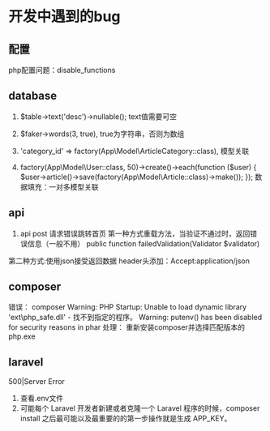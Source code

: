# 开发中遇到的bug

## 配置
php配置问题：disable_functions


## database
1. $table->text('desc')->nullable();
text值需要可空

2. $faker->words(3, true),
true为字符串，否则为数组

3. 'category_id' => factory(App\Model\ArticleCategory::class),
模型关联


4. factory(App\Model\User::class, 50)->create()->each(function ($user) {
        $user->article()->save(factory(App\Model\Article::class)->make());
    });
数据填充：一对多模型关联


## api

1. api post 请求错误跳转首页
第一种方式重载方法，当验证不通过时，返回错误信息（一般不用）
public function failedValidation(Validator $validator)

第二种方式:使用json接受返回数据
header头添加：Accept:application/json


## composer
错误：
composer Warning: PHP Startup: Unable to load dynamic library 'ext\php_safe.dll' - 找不到指定的程序。
Warning: putenv() has been disabled for security reasons in phar
处理：
重新安装composer并选择匹配版本的php.exe


## laravel
500|Server Error
1. 查看.env文件
2. 可能每个 Laravel 开发者新建或者克隆一个 Laravel 程序的时候，composer install 之后最可能以及最重要的的第一步操作就是生成 APP_KEY。



